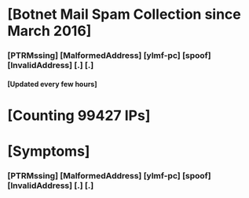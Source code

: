 # [Botnet Mail Spam Collection since March 2016]
### [PTRMssing] [MalformedAddress] [ylmf-pc] [spoof] [InvalidAddress] [.] [.]
#### [Updated every few hours]

# [Counting 99427 IPs]

# [Symptoms] 
###   [PTRMssing] [MalformedAddress] [ylmf-pc] [spoof] [InvalidAddress] [.] [.]

